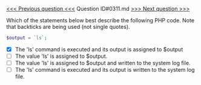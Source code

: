 [<<< Previous question <<<](0310.md)  Question ID#0311.md  [>>> Next question >>>](0312.md) 

Which of the statements below best describe the following PHP code. Note that backticks are being used (not single quotes).
```php
$output = `ls`;
```

- [x] The 'ls' command is executed and its output is assigned to $output
- [ ] The value 'ls' is assigned to $output.
- [ ] The value 'ls' is assigned to $output and written to the system log file.
- [ ] The 'ls' command is executed and its output is written to the system log file.
